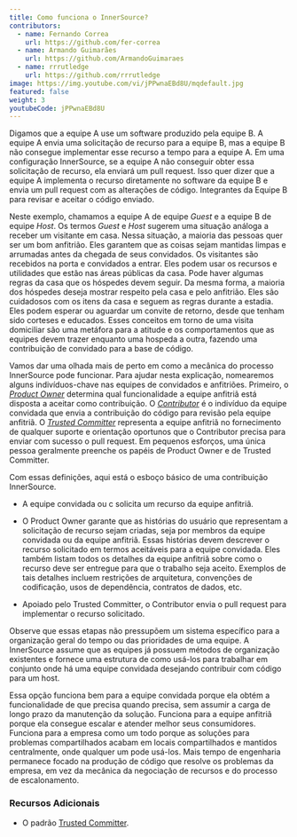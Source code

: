 ```yaml
---
title: Como funciona o InnerSource?
contributors:
  - name: Fernando Correa
    url: https://github.com/fer-correa
  - name: Armando Guimarães
    url: https://github.com/ArmandoGuimaraes
  - name: rrrutledge
    url: https://github.com/rrrutledge
image: https://img.youtube.com/vi/jPPwnaEBd8U/mqdefault.jpg
featured: false
weight: 3
youtubeCode: jPPwnaEBd8U
---
```

<div class="paragraph">
<p>Digamos que a equipe A use um software produzido pela equipe B.
A equipe A envia uma solicitação de recurso para a equipe B, mas a equipe B não consegue implementar esse recurso a tempo para a equipe A.
Em uma configuração InnerSource, se a equipe A não conseguir obter essa solicitação de recurso, ela enviará um pull request.
Isso quer dizer que a equipe A implementa o recurso diretamente no software da equipe B e envia um pull request com as alterações de código.
Integrantes da Equipe B para revisar e aceitar o código enviado.</p>
</div>
<div class="paragraph">
<p>Neste exemplo, chamamos a equipe A de equipe <em>Guest</em> e a equipe B de equipe <em>Host</em>.
Os termos <em>Guest</em> e <em>Host</em> sugerem uma situação análoga a receber um visitante em casa.
Nessa situação, a maioria das pessoas quer ser um bom anfitrião.
Eles garantem que as coisas sejam mantidas limpas e arrumadas antes da chegada de seus convidados.
Os visitantes são recebidos na porta e convidados a entrar.
Eles podem usar os recursos e utilidades que estão nas áreas públicas da casa.
Pode haver algumas regras da casa que os hóspedes devem seguir.
Da mesma forma, a maioria dos hóspedes deseja mostrar respeito pela casa e pelo anfitrião.
Eles são cuidadosos com os itens da casa e seguem as regras durante a estadia.
Eles podem esperar ou aguardar um convite de retorno, desde que tenham sido corteses e educados.
Esses conceitos em torno de uma visita domiciliar são uma metáfora para a atitude e os comportamentos que as equipes devem trazer enquanto uma hospeda a outra, fazendo uma contribuição de convidado para a base de código.</p>
</div>
<div class="paragraph">
<p>Vamos dar uma olhada mais de perto em como a mecânica do processo InnerSource pode funcionar.
Para ajudar nesta explicação, nomearemos alguns indivíduos-chave nas equipes de convidados e anfitriões.
Primeiro, o <a href="https://innersourcecommons.org/learn/learning-path/product-owner"><em>Product Owner</em></a> determina qual funcionalidade a equipe anfitriã está disposta a aceitar como contribuição.
O <a href="https://innersourcecommons.org/learn/learning-path/contributor"><em>Contributor</em></a> é o indivíduo da equipe convidada que envia a contribuição do código para revisão pela equipe anfitriã.
O <a href="https://innersourcecommons.org/learn/learning-path/trusted-committer"><em>Trusted Committer</em></a> representa a equipe anfitriã no fornecimento de qualquer suporte e orientação oportunos que o Contributor precisa para enviar com sucesso o pull request.
Em pequenos esforços, uma única pessoa geralmente preenche os papéis de Product Owner e de Trusted Committer.</p>
</div>
<div class="paragraph">
<p>Com essas definições, aqui está o esboço básico de uma contribuição InnerSource.</p>
</div>
<div class="ulist">
<ul>
<li>
<p>A equipe convidada ou c solicita um recurso da equipe anfitriã.</p>
</li>
<li>
<p>O Product Owner garante que as histórias do usuário que representam a solicitação de recurso sejam criadas, seja por membros da equipe convidada ou da equipe anfitriã.
Essas histórias devem descrever o recurso solicitado em termos aceitáveis para a equipe convidada.
Eles também listam todos os detalhes da equipe anfitriã sobre como o recurso deve ser entregue para que o trabalho seja aceito.
Exemplos de tais detalhes incluem restrições de arquitetura, convenções de codificação, usos de dependência, contratos de dados, etc.</p>
</li>
<li>
<p>Apoiado pelo Trusted Committer, o Contributor envia o pull request para implementar o recurso solicitado.</p>
</li>
</ul>
</div>
<div class="paragraph">
<p>Observe que essas etapas não pressupõem um sistema específico para a organização geral do tempo ou das prioridades de uma equipe. A InnerSource assume que as equipes já possuem métodos de organização existentes e fornece uma estrutura de como usá-los para trabalhar em conjunto onde há uma equipe convidada desejando contribuir com código para um host.</p>
</div>
<div class="paragraph">
<p>Essa opção funciona bem para a equipe convidada porque ela obtém a funcionalidade de que precisa quando precisa, sem assumir a carga de longo prazo da manutenção da solução.
Funciona para a equipe anfitriã porque ela consegue escalar e atender melhor seus consumidores.
Funciona para a empresa como um todo porque as soluções para problemas compartilhados acabam em locais compartilhados e mantidos centralmente, onde qualquer um pode usá-los.
Mais tempo de engenharia permanece focado na produção de código que resolve os problemas da empresa, em vez da mecânica da negociação de recursos e do processo de escalonamento.</p>
</div>
<div class="sect2">
<h3 id="_recursos_adicionais">Recursos Adicionais</h3>
<div class="ulist">
<ul>
<li>
<p>O padrão <a href="https://patterns.innersourcecommons.org/p/trusted-committer">Trusted Committer</a>.</p>
</li>
</ul>
</div>
</div>
<!--- This file autogenerated from https://github.com/InnerSourceCommons/InnerSourceLearningPath/blob/main/scripts -->